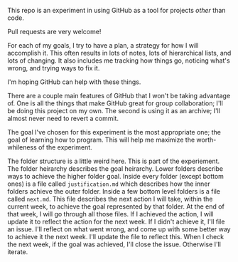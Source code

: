 This repo is an experiment in using GitHub as a tool for projects _other_ than code.

Pull requests are very welcome!

For each of my goals, I try to have a plan, a strategy for how I will accomplish it. This often results in lots of notes, lots of hierarchical lists, and lots of changing. It also includes me tracking how things go, noticing what's wrong, and trying ways to fix it.

I'm hoping GitHub can help with these things.

There are a couple main features of GitHub that I won't be taking advantage of. One is all the things that make GitHub great for group collaboration; I'll be doing this project on my own. The second is using it as an archive; I'll almost never need to revert a commit.

The goal I've chosen for this experiment is the most appropriate one; the goal of learning how to program. This will help me maximize the worth-whileness of the experiment.

The folder structure is a little weird here. This is part of the experiement. The folder heirarchy describes the goal heirarchy. Lower folders describe ways to achieve the higher folder goal. Inside every folder (except bottom ones) is a file called `justification.md` which describes how the inner folders achieve the outer folder. Inside a few bottom level folders is a file called `next.md`. This file describes the next action I will take, within the current week, to achieve the goal represented by that folder. At the end of that week, I will go through all those files. If I achieved the action, I will update it to reflect the action for the next week. If I didn't achieve it, I'll file an issue. I'll reflect on what went wrong, and come up with some better way to achieve it the next week. I'll update the file to reflect this. When I check the next week, if the goal was achieved, I'll close the issue. Otherwise I'll iterate.